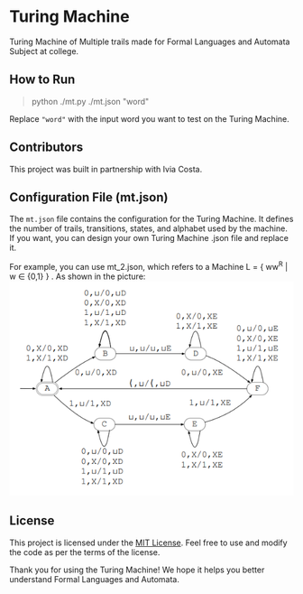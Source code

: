 # Turing Machine

Turing Machine of Multiple trails made for Formal Languages and Automata Subject at college.

## How to Run

> python ./mt.py ./mt.json "word"

Replace `"word"` with the input word you want to test on the Turing Machine.

## Contributors

This project was built in partnership with Ivia Costa.

## Configuration File (mt.json)

The `mt.json` file contains the configuration for the Turing Machine. It defines the number of trails, transitions, states, and alphabet used by the machine. If you want, you can design your own Turing Machine .json file and replace it.

For example, you can use mt_2.json, which refers to a Machine L = { ww<sup>R</sup> | w ∈ {0,1} } . As shown in the picture:
![WWR Turing Machine](mt2_img.png)


## License

This project is licensed under the [MIT License](LICENSE). Feel free to use and modify the code as per the terms of the license.

Thank you for using the Turing Machine! We hope it helps you better understand Formal Languages and Automata.
